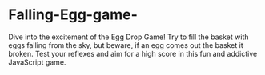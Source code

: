 # Falling-Egg-game-
Dive into the excitement of the Egg Drop Game! Try to fill the basket with eggs falling from the sky, but beware,
if an egg comes out the basket it  broken. Test your reflexes and aim for a high score in this fun and addictive JavaScript game.
